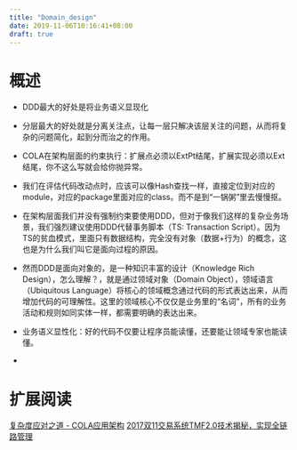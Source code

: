 ```yaml
---
title: "Domain_design"
date: 2019-11-06T10:16:41+08:00
draft: true
---
```


# 概述

* DDD最大的好处是将业务语义显现化
* 分层最大的好处就是分离关注点，让每一层只解决该层关注的问题，从而将复杂的问题简化，起到分而治之的作用。
* COLA在架构层面的约束执行：扩展点必须以ExtPt结尾，扩展实现必须以Ext结尾，你不这么写就会给你抛异常。
* 我们在评估代码改动点时，应该可以像Hash查找一样，直接定位到对应的module，对应的package里面对应的class。而不是到“一锅粥”里去慢慢抠。

* 在架构层面我们并没有强制约束要使用DDD，但对于像我们这样的复杂业务场景，我们强烈建议使用DDD代替事务脚本（TS: Transaction Script）。因为TS的贫血模式，里面只有数据结构，完全没有对象（数据+行为）的概念，这也是为什么我们叫它是面向过程的原因。
* 然而DDD是面向对象的，是一种知识丰富的设计（Knowledge Rich Design），怎么理解？，就是通过领域对象（Domain Object），领域语言（Ubiquitous Language）将核心的领域概念通过代码的形式表达出来，从而增加代码的可理解性。这里的领域核心不仅仅是业务里的“名词”，所有的业务活动和规则如同实体一样，都需要明确的表达出来。
* 业务语义显性化：好的代码不仅要让程序员能读懂，还要能让领域专家也能读懂。
*

# 扩展阅读
[复杂度应对之道 - COLA应用架构](https://blog.csdn.net/significantfrank/article/details/85785565)
[2017双11交易系统TMF2.0技术揭秘，实现全链路管理](https://yq.aliyun.com/articles/291244)